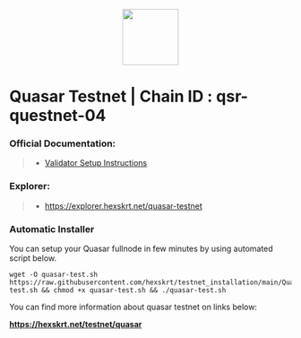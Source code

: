 <p align="center">
  <img height="100" height="auto" src="https://github.com/hexskrt/explorer/blob/master/public/logos/quasar.png?raw=true">
</p>

# Quasar Testnet | Chain ID : qsr-questnet-04
### Official Documentation:
>- [Validator Setup Instructions]([https://docs.dymension.xyz/validate/dymension-hub/build-dymd](https://docs.quasar.fi/validate/validate-on-questnet))

### Explorer:
>-  https://explorer.hexskrt.net/quasar-testnet

### Automatic Installer
You can setup your Quasar fullnode in few minutes by using automated script below.
```
wget -O quasar-test.sh https://raw.githubusercontent.com/hexskrt/testnet_installation/main/Quasar/quasar-test.sh && chmod +x quasar-test.sh && ./quasar-test.sh
```

You can find more information about quasar testnet on links below:

**https://hexskrt.net/testnet/quasar**

